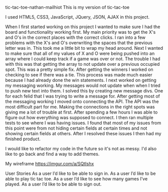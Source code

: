 tic-tac-toe-nathan-mailhiot
This is my version of tic-tac-toe

I used HTML5, CSS3, JavaScript, JQuery, JSON, AJAX in this project.

When I first started working on this project I wanted to make sure I had the board and functionality working first. My main priority was to get the X's and O's in the correct places with the correct clicks. I ran into a few problems with the X's and O's overwriting the spaces that the previous letter was in. This took me a little bit to wrap my head around.
Next I wanted to make sure that all of my values of X and O were being pushed into an array where I could keep track if a game was over or not. The trouble I had with this was that getting the array to not update over a previous occupied spot. This was a pretty simple fix. After getting the winners I worked on checking to see if there was a tie. This process was made much easier because I had already done the win statements. I next worked on getting my messaging working. My messages would not update when when I tried to push new text into them. I solved this by creating new message divs. One for each felid that I was trying to write a message for. After getting most of the messaging working I moved onto connecting the API. The API was the most difficult part for me. Making the connections in the right spots was giving me a lot of trouble at first. After spending a few hours I was able to figure out how everything was supposed to connect. I then ran multiple tests to see where I was having issues. I found that most of my issues from this point were from not hiding certain fields at certain times and not showing certain fields at others. After I resolved these issues I then had my finished product.

I would like to refactor my code in the future so it's not as messy. I'd also like to go back and find a way to add themes.

My wireframe https://imgur.com/a/SQtIshx

User Stories As a user I’d like to be able to sign in.
As a user I’d like to be able to play tic tac toe.
As a user I’d like to see how many games I’ve played.
As a user I’d like to be able to sign out.

